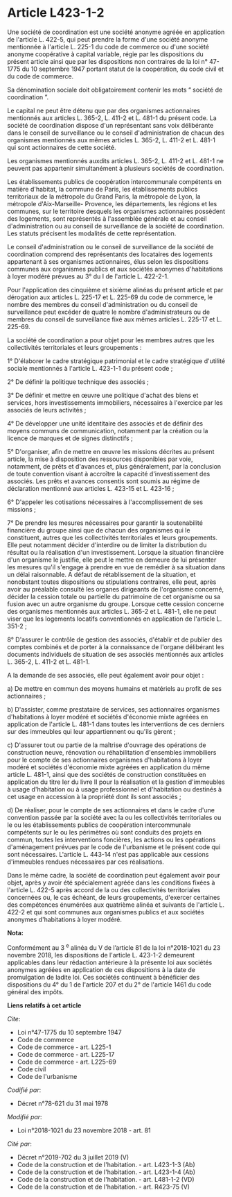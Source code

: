 # Article L423-1-2

Une société de coordination est une société anonyme agréée en application de l'article L. 422-5, qui peut prendre la forme
d'une société anonyme mentionnée à l'article L. 225-1 du code de commerce ou d'une société anonyme coopérative à capital
variable, régie par les dispositions du présent article ainsi que par les dispositions non contraires de la loi n° 47-1775 du
10 septembre 1947 portant statut de la coopération, du code civil et du code de commerce.

Sa dénomination sociale doit obligatoirement contenir les mots “ société de coordination ”.

Le capital ne peut être détenu que par des organismes actionnaires mentionnés aux articles L. 365-2, L. 411-2 et L. 481-1 du
présent code. La société de coordination dispose d'un représentant sans voix délibérante dans le conseil de surveillance ou
le conseil d'administration de chacun des organismes mentionnés aux mêmes articles L. 365-2, L. 411-2 et L. 481-1 qui sont
actionnaires de cette société.

Les organismes mentionnés auxdits articles L. 365-2, L. 411-2 et L. 481-1 ne peuvent pas appartenir simultanément à plusieurs
sociétés de coordination.

Les établissements publics de coopération intercommunale compétents en matière d'habitat, la commune de Paris, les
établissements publics territoriaux de la métropole du Grand Paris, la métropole de Lyon, la métropole d'Aix-Marseille-
Provence, les départements, les régions et les communes, sur le territoire desquels les organismes actionnaires possèdent des
logements, sont représentés à l'assemblée générale et au conseil d'administration ou au conseil de surveillance de la société
de coordination. Les statuts précisent les modalités de cette représentation.

Le conseil d'administration ou le conseil de surveillance de la société de coordination comprend des représentants des
locataires des logements appartenant à ses organismes actionnaires, élus selon les dispositions communes aux organismes
publics et aux sociétés anonymes d'habitations à loyer modéré prévues au 3° du I de l'article L. 422-2-1.

Pour l'application des cinquième et sixième alinéas du présent article et par dérogation aux articles L. 225-17 et L. 225-69
du code de commerce, le nombre des membres du conseil d'administration ou du conseil de surveillance peut excéder de quatre
le nombre d'administrateurs ou de membres du conseil de surveillance fixé aux mêmes articles L. 225-17 et L. 225-69.

La société de coordination a pour objet pour les membres autres que les collectivités territoriales et leurs groupements :

1° D'élaborer le cadre stratégique patrimonial et le cadre stratégique d'utilité sociale mentionnés à l'article L. 423-1-1 du
présent code ;

2° De définir la politique technique des associés ;

3° De définir et mettre en œuvre une politique d'achat des biens et services, hors investissements immobiliers, nécessaires à
l'exercice par les associés de leurs activités ;

4° De développer une unité identitaire des associés et de définir des moyens communs de communication, notamment par la
création ou la licence de marques et de signes distinctifs ;

5° D'organiser, afin de mettre en œuvre les missions décrites au présent article, la mise à disposition des ressources
disponibles par voie, notamment, de prêts et d'avances et, plus généralement, par la conclusion de toute convention visant à
accroître la capacité d'investissement des associés. Les prêts et avances consentis sont soumis au régime de déclaration
mentionné aux articles L. 423-15 et L. 423-16 ;

6° D'appeler les cotisations nécessaires à l'accomplissement de ses missions ;

7° De prendre les mesures nécessaires pour garantir la soutenabilité financière du groupe ainsi que de chacun des organismes
qui le constituent, autres que les collectivités territoriales et leurs groupements. Elle peut notamment décider d'interdire
ou de limiter la distribution du résultat ou la réalisation d'un investissement. Lorsque la situation financière d'un
organisme le justifie, elle peut le mettre en demeure de lui présenter les mesures qu'il s'engage à prendre en vue de
remédier à sa situation dans un délai raisonnable. A défaut de rétablissement de la situation, et nonobstant toutes
dispositions ou stipulations contraires, elle peut, après avoir au préalable consulté les organes dirigeants de l'organisme
concerné, décider la cession totale ou partielle du patrimoine de cet organisme ou sa fusion avec un autre organisme du
groupe. Lorsque cette cession concerne des organismes mentionnés aux articles L. 365-2 et L. 481-1, elle ne peut viser que
les logements locatifs conventionnés en application de l'article L. 351-2 ;

8° D'assurer le contrôle de gestion des associés, d'établir et de publier des comptes combinés et de porter à la connaissance
de l'organe délibérant les documents individuels de situation de ses associés mentionnés aux articles L. 365-2, L. 411-2 et
L. 481-1.

A la demande de ses associés, elle peut également avoir pour objet :

a) De mettre en commun des moyens humains et matériels au profit de ses actionnaires ;

b) D'assister, comme prestataire de services, ses actionnaires organismes d'habitations à loyer modéré et sociétés d'économie
mixte agréées en application de l'article L. 481-1 dans toutes les interventions de ces derniers sur des immeubles qui leur
appartiennent ou qu'ils gèrent ;

c) D'assurer tout ou partie de la maîtrise d'ouvrage des opérations de construction neuve, rénovation ou réhabilitation
d'ensembles immobiliers pour le compte de ses actionnaires organismes d'habitations à loyer modéré et sociétés d'économie
mixte agréées en application du même article L. 481-1, ainsi que des sociétés de construction constituées en application du
titre Ier du livre II pour la réalisation et la gestion d'immeubles à usage d'habitation ou à usage professionnel et
d'habitation ou destinés à cet usage en accession à la propriété dont ils sont associés ;

d) De réaliser, pour le compte de ses actionnaires et dans le cadre d'une convention passée par la société avec la ou les
collectivités territoriales ou le ou les établissements publics de coopération intercommunale compétents sur le ou les
périmètres où sont conduits des projets en commun, toutes les interventions foncières, les actions ou les opérations
d'aménagement prévues par le code de l'urbanisme et le présent code qui sont nécessaires. L'article L. 443-14 n'est pas
applicable aux cessions d'immeubles rendues nécessaires par ces réalisations.

Dans le même cadre, la société de coordination peut également avoir pour objet, après y avoir été spécialement agréée dans
les conditions fixées à l'article L. 422-5 après accord de la ou des collectivités territoriales concernées ou, le cas
échéant, de leurs groupements, d'exercer certaines des compétences énumérées aux quatrième alinéa et suivants de l'article L.
422-2 et qui sont communes aux organismes publics et aux sociétés anonymes d'habitations à loyer modéré.

**Nota:**

Conformément au 3
  <sup>e</sup> alinéa du V de l’article 81 de la loi n°2018-1021 du 23 novembre 2018, les dispositions de l'article L.
423-1-2 demeurent applicables dans leur rédaction antérieure à la présente loi aux sociétés anonymes agréées en application
de ces dispositions à la date de promulgation de ladite loi. Ces sociétés continuent à bénéficier des dispositions du 4° du 1
de l'article 207 et du 2° de l'article 1461 du code général des impôts.

**Liens relatifs à cet article**

_Cite_:

  - Loi n°47-1775 du 10 septembre 1947
  - Code de commerce
  - Code de commerce - art. L225-1
  - Code de commerce - art. L225-17
  - Code de commerce - art. L225-69
  - Code civil
  - Code de l'urbanisme

_Codifié par_:

  - Décret n°78-621 du 31 mai 1978

_Modifié par_:

  - Loi n°2018-1021 du 23 novembre 2018 - art. 81

_Cité par_:

  - Décret n°2019-702 du 3 juillet 2019 (V)
  - Code de la construction et de l'habitation. - art. L423-1-3 (Ab)
  - Code de la construction et de l'habitation. - art. L423-1-4 (Ab)
  - Code de la construction et de l'habitation. - art. L481-1-2 (VD)
  - Code de la construction et de l'habitation. - art. R423-75 (V)
